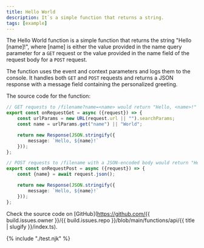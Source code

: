 ```yaml
---
title: Hello World
description: It`s a simple function that returns a string.
tags: [example]
---
```


The Hello World function is a simple function that returns the string "Hello [name]!", where [name] is either the value provided in the name query parameter for a `GET` request or the value provided in the name field of the request body for a `POST` request.

The function uses the event and context parameters and logs them to the console. It handles both `GET` and `POST` requests and returns a JSON response with a message field containing the personalized greeting.

The source code for the function:

```ts
// GET requests to /filename?name=<name> would return "Hello, <name>!"
export const onRequestGet = async ({request}) => {
    const urlParams = new URL(request.url || "").searchParams;
    const name = urlParams.get("name") || "World";

    return new Response(JSON.stringify({
        message: `Hello, ${name}!`
    }));
};

// POST requests to /filename with a JSON-encoded body would return "Hello, <name>!"
export const onRequestPost = async ({request}) => {
    const {name} = await request.json();

    return new Response(JSON.stringify({
        message: `Hello, ${name}!`
    }));
};
```

Check the source code on [GitHub](https://github.com/{{ build.issues.owner }}/{{ build.issues.repo }}/blob/main/functions/api/{{ title | slugify }}/index.ts).

{% include "./test.njk" %}

